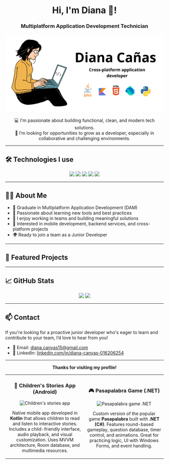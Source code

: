 <div align="center">
  <h1>Hi, I'm Diana 👋!</h1>
  <h3>Multiplatform Application Development Technician</h3>
</div>

<p align="center">
  <img src="https://raw.githubusercontent.com/Dianathecoder/Dianathecoder/main/perfil.png" alt="Diana profile" width="1000" />
</p>

<div align="center">

💻 I'm passionate about building functional, clean, and modern tech solutions.  
🎯 I’m looking for opportunities to grow as a developer, especially in collaborative and challenging environments.

</div>

---

## 🛠️ Technologies I use

<p align="center">
  <img src="https://img.shields.io/badge/Java-ED8B00?style=for-the-badge&logo=java&logoColor=white" />
  <img src="https://img.shields.io/badge/Kotlin-7F52FF?style=for-the-badge&logo=kotlin&logoColor=white" />
  <img src="https://img.shields.io/badge/Dart-0175C2?style=for-the-badge&logo=dart&logoColor=white" />
  <img src="https://img.shields.io/badge/Python-3776AB?style=for-the-badge&logo=python&logoColor=white" />
  <img src="https://img.shields.io/badge/HTML-E34F26?style=for-the-badge&logo=html5&logoColor=white" />
</p>

---

## 👩‍💻 About Me

- 💼 Graduate in Multiplatform Application Development (DAM)
- 🧠 Passionate about learning new tools and best practices
- 🤝 I enjoy working in teams and building meaningful solutions
- 📲 Interested in mobile development, backend services, and cross-platform projects
- 🌍 Ready to join a team as a Junior Developer

---

## 🚀 Featured Projects

<table>
<tr>

<!-- Children's stories app -->
<td width="50%">
<h3 align="center">📖 Children's Stories App (Android)</h3>
<div align="center">
<img src="https://via.placeholder.com/400x200.png?text=App+Screenshot" width="400" alt="Children's stories app" />
<p>
  Native mobile app developed in <strong>Kotlin</strong> that allows children to read and listen to interactive stories.  
  Includes a child-friendly interface, audio playback, and visual customization.  
  Uses MVVM architecture, Room database, and multimedia resources.
</p>
</div>
</td>

<!-- Pasapalabra game -->
<td width="50%">
<h3 align="center">🎮 Pasapalabra Game (.NET)</h3>
<div align="center">
<img src="https://via.placeholder.com/400x200.png?text=Pasapalabra+Game+Screenshot" width="400" alt="Pasapalabra game .NET" />
<p>
  Custom version of the popular game <strong>Pasapalabra</strong> built with <strong>.NET (C#)</strong>.  
  Features round-based gameplay, question database, timer control, and animations.  
  Great for practicing logic, UI with Windows Forms, and event handling.
</p>
</div>
</td>

---

## 📈 GitHub Stats

<p align="center">
  <img height="180em" src="https://github-readme-stats.vercel.app/api?username=Dianathecoder&show_icons=true&theme=tokyonight&include_all_commits=true&count_private=true"/>
  <img height="180em" src="https://github-readme-stats.vercel.app/api/top-langs/?username=Dianathecoder&layout=compact&langs_count=8&theme=tokyonight"/>
</p>

---

## 📫 Contact

If you're looking for a proactive junior developer who's eager to learn and contribute to your team, I’d love to hear from you!

- 📧 Email: [diana.canyas15@gmail.com](mailto:diana.canyas15@gmail.com)  
- 💼 LinkedIn: [linkedin.com/in/diana-canyas-016206254](https://www.linkedin.com/in/diana-canyas-016206254/)

---

<p align="center"><strong>Thanks for visiting my profile!</strong></p>


